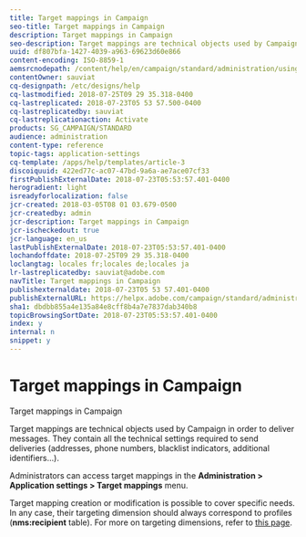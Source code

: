 ```yaml
---
title: Target mappings in Campaign
seo-title: Target mappings in Campaign
description: Target mappings in Campaign
seo-description: Target mappings are technical objects used by Campaign in order to deliver messages. They contain all the technical settings required to send deliveries.
uuid: df807bfa-1427-4039-a963-69623d60e866
content-encoding: ISO-8859-1
aemsrcnodepath: /content/help/en/campaign/standard/administration/using/target-mappings-in-campaign
contentOwner: sauviat
cq-designpath: /etc/designs/help
cq-lastmodified: 2018-07-25T09 29 35.318-0400
cq-lastreplicated: 2018-07-23T05 53 57.500-0400
cq-lastreplicatedby: sauviat
cq-lastreplicationaction: Activate
products: SG_CAMPAIGN/STANDARD
audience: administration
content-type: reference
topic-tags: application-settings
cq-template: /apps/help/templates/article-3
discoiquuid: 422ed77c-ac07-47bd-9a6a-ae7ace07cf33
firstPublishExternalDate: 2018-07-23T05:53:57.401-0400
herogradient: light
isreadyforlocalization: false
jcr-created: 2018-03-05T08 01 03.679-0500
jcr-createdby: admin
jcr-description: Target mappings in Campaign
jcr-ischeckedout: true
jcr-language: en_us
lastPublishExternalDate: 2018-07-23T05:53:57.401-0400
lochandoffdate: 2018-07-25T09 29 35.318-0400
loclangtag: locales fr;locales de;locales ja
lr-lastreplicatedby: sauviat@adobe.com
navTitle: Target mappings in Campaign
publishexternaldate: 2018-07-23T05 53 57.401-0400
publishExternalURL: https://helpx.adobe.com/campaign/standard/administration/using/target-mappings-in-campaign.html
sha1: dbdbb855a4e135a84e8cff8b4a7e7837dab340b8
topicBrowsingSortDate: 2018-07-23T05:53:57.401-0400
index: y
internal: n
snippet: y
---
```


# Target mappings in Campaign

Target mappings in Campaign

Target mappings are technical objects used by Campaign in order to deliver messages. They contain all the technical settings required to send deliveries (addresses, phone numbers, blacklist indicators, additional identifiers...).

Administrators can access target mappings in the **Administration > Application settings > Target mappings** menu.

Target mapping creation or modification is possible to cover specific needs. In any case, their targeting dimension should always correspond to profiles (**nms:recipient** table). For more on targeting dimensions, refer to [this page](../../automating/using/query.md#targeting-dimensions-and-resources).

